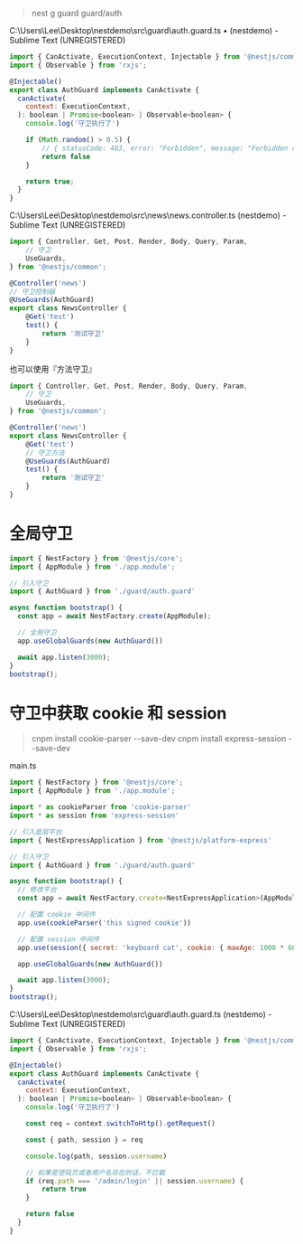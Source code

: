 > nest g guard guard/auth

C:\Users\Lee\Desktop\nestdemo\src\guard\auth.guard.ts • (nestdemo) - Sublime Text (UNREGISTERED)

```javascript
import { CanActivate, ExecutionContext, Injectable } from '@nestjs/common';
import { Observable } from 'rxjs';

@Injectable()
export class AuthGuard implements CanActivate {
  canActivate(
    context: ExecutionContext,
  ): boolean | Promise<boolean> | Observable<boolean> {
  	console.log('守卫执行了')

  	if (Math.random() > 0.5) {
  		// { statusCode: 403, error: "Forbidden", message: "Forbidden resource"}
  		return false
  	}

    return true;
  }
}
```

C:\Users\Lee\Desktop\nestdemo\src\news\news.controller.ts (nestdemo) - Sublime Text (UNREGISTERED)

```javascript
import { Controller, Get, Post, Render, Body, Query, Param,
	// 守卫
	UseGuards,
} from '@nestjs/common';

@Controller('news')
// 守卫控制器
@UseGuards(AuthGuard)
export class NewsController {
	@Get('test')
	test() {
		return '测试守卫'
	}
}
```

也可以使用『方法守卫』

```javascript
import { Controller, Get, Post, Render, Body, Query, Param,
	// 守卫
	UseGuards,
} from '@nestjs/common';

@Controller('news')
export class NewsController {
	@Get('test')
	// 守卫方法
	@UseGuards(AuthGuard)
	test() {
		return '测试守卫'
	}
}
```

# 全局守卫
```javascript
import { NestFactory } from '@nestjs/core';
import { AppModule } from './app.module';

// 引入守卫
import { AuthGuard } from './guard/auth.guard'

async function bootstrap() {
  const app = await NestFactory.create(AppModule);

  // 全局守卫
  app.useGlobalGuards(new AuthGuard())

  await app.listen(3000);
}
bootstrap();
```

# 守卫中获取 cookie 和 session

> cnpm install cookie-parser --save-dev
> cnpm install express-session  --save-dev

main.ts
```javascript
import { NestFactory } from '@nestjs/core';
import { AppModule } from './app.module';

import * as cookieParser from 'cookie-parser'
import * as session from 'express-session'

// 引入底层平台
import { NestExpressApplication } from '@nestjs/platform-express'

// 引入守卫
import { AuthGuard } from './guard/auth.guard'

async function bootstrap() {
  // 修改平台
  const app = await NestFactory.create<NestExpressApplication>(AppModule);

  // 配置 cookie 中间件
  app.use(cookieParser('this signed cookie'))

  // 配置 session 中间件
  app.use(session({ secret: 'keyboard cat', cookie: { maxAge: 1000 * 60  * 60 * 24 }, httponly: true }))

  app.useGlobalGuards(new AuthGuard())

  await app.listen(3000);
}
bootstrap();
```

C:\Users\Lee\Desktop\nestdemo\src\guard\auth.guard.ts (nestdemo) - Sublime Text (UNREGISTERED)

```javascript
import { CanActivate, ExecutionContext, Injectable } from '@nestjs/common';
import { Observable } from 'rxjs';

@Injectable()
export class AuthGuard implements CanActivate {
  canActivate(
    context: ExecutionContext,
  ): boolean | Promise<boolean> | Observable<boolean> {
  	console.log('守卫执行了')

  	const req = context.switchToHttp().getRequest()

  	const { path, session } = req

  	console.log(path, session.username)

  	// 如果是登陆页或者用户名存在的话，不拦截
  	if (req.path === '/admin/login' || session.username) {
  		return true
  	}

    return false
  }
}
```